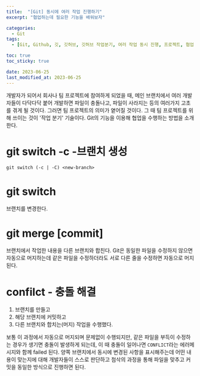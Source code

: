 ```yaml
---
title:  "[Git] 동시에 여러 작업 진행하기"
excerpt: "협업하는데 필요한 기능을 배워보자"

categories:
  - Git
tags:
  - [Git, Github, 깃, 깃허브, 깃허브 작업분기, 여러 작업 동시 진행, 프로젝트, 협업]

toc: true
toc_sticky: true

date: 2023-06-25
last_modified_at: 2023-06-25
---
```


개발자가 되어서 회사나 팀 프로젝트에 참여하게 되었을 때, 메인 브랜치에서 여러 개발자들이 다닥다닥 붙어 개발하면 파일이 충돌나고, 파일이 사라지는 등의 여러가지 고초를 겪게 될 것이다. 그러면 팀 프로젝트의 의미가 옅어질 것이다. 그 때 팀 프로젝트를 위해 쓰이는 것이 '작업 분기' 기술이다. Git의 기능을 이용해 협업을 수행하는 방법을 소개한다.

# git switch -c -브랜치 생성

```git
git switch (-c | -C) <new-branch>
```

# git switch <branch>

브랜치를 변경한다.

# git merge [commit]

브랜치에서 작업한 내용을 다른 브랜치와 합친다.
Git은 동일한 파일을 수정하지 않으면 자동으로 머지하는데 같은 파일을 수정하더라도 서로 다른 줄을 수정하면 자동으로  머지된다.

# confilct - 충돌 해결

1. 브랜치를 만들고
2. 해당 브랜치에 커밋하고
3. 다른 브랜치와 합치는(머지) 작업을 수행했다.

보통 이 과정에서 자동으로 머지되며 문제없이 수행되지만, 같은 파일을 부득이 수정하는 경우가 생기면 충돌이 발생하게 되는데, 이 때 충돌이 일어나면
``CONFLICT``라는 에러메시지와 함께 failed 된다. 양쪽 브랜치에서 동시에 변경된 사항을 표시해주는데 어떤 내용이 맞는지에 대해 개발자들이 스스로 판단하고 첨삭의 과정을 통해 파일을 맞추고 커밋을 동일한 방식으로 진행하면 된다.

